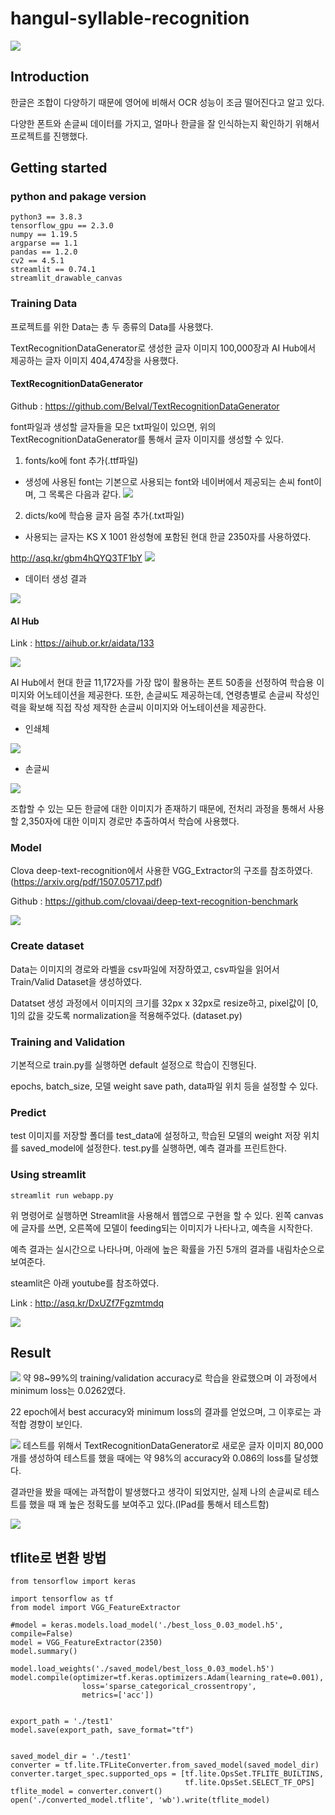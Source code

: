 # hangul-syllable-recognition

<img src="./documents/demo.gif">

## Introduction

한글은 조합이 다양하기 때문에 영어에 비해서 OCR 성능이 조금 떨어진다고 알고 있다. 

다양한 폰트와 손글씨 데이터를 가지고, 얼마나 한글을 잘 인식하는지 확인하기 위해서 프로젝트를 진행했다.

## Getting started

### python and pakage version

```
python3 == 3.8.3
tensorflow_gpu == 2.3.0
numpy == 1.19.5
argparse == 1.1
pandas == 1.2.0
cv2 == 4.5.1
streamlit == 0.74.1
streamlit_drawable_canvas
```


### Training Data

프로젝트를 위한 Data는 총 두 종류의 Data를 사용했다. 

TextRecognitionDataGenerator로 생성한 글자 이미지 100,000장과 AI Hub에서 제공하는 글자 이미지 404,474장을 사용했다.

#### TextRecognitionDataGenerator

Github : https://github.com/Belval/TextRecognitionDataGenerator

font파일과 생성할 글자들을 모은 txt파일이 있으면, 위의 TextRecognitionDataGenerator를 통해서 글자 이미지를 생성할 수 있다.

1. fonts/ko에 font 추가(.ttf파일)
- 생성에 사용된 font는 기본으로 사용되는 font와 네이버에서 제공되는 손씨 font이며, 그 목록은 다음과 같다.
    <img src="./documents/font_list.png">


2. dicts/ko에 학습용 글자 음절 추가(.txt파일)
- 사용되는 글자는 KS X 1001 완성형에 포함된 현대 한글 2350자를 사용하였다. 

http://asq.kr/gbm4hQYQ3TF1bY
<img src="./documents/syllable_list.png">

- 데이터 생성 결과
<img src="./documents/generated_data.png">

#### AI Hub

Link : https://aihub.or.kr/aidata/133

<img src="./documents/AI_Hub_page.png">

AI Hub에서 현대 한글 11,172자를 가장 많이 활용하는 폰트 50종을 선정하여 학습용 이미지와 어노테이션을 제공한다. 또한, 손글씨도 제공하는데, 연령층별로 손글씨 작성인력을 확보해 직접 작성 제작한 손글씨 이미지와 어노테이션을 제공한다. 

- 인쇄체
<img src="./documents/printed_data.png">

- 손글씨
<img src="./documents/handwritten_data.png">
          

조합할 수 있는 모든 한글에 대한 이미지가 존재하기 때문에, 전처리 과정을 통해서 사용할 2,350자에 대한 이미지 경로만 추출하여서 학습에 사용했다.

### Model

Clova deep-text-recognition에서 사용한 VGG_Extractor의 구조를 참조하였다. (https://arxiv.org/pdf/1507.05717.pdf)

Github : https://github.com/clovaai/deep-text-recognition-benchmark

<img src="./documents/model architecture.png">


### Create dataset

Data는 이미지의 경로와 라벨을 csv파일에 저장하였고, csv파일을 읽어서 Train/Valid Dataset을 생성하였다.

Datatset 생성 과정에서 이미지의 크기를 32px x 32px로 resize하고, pixel값이 [0, 1]의 값을 갖도록 normalization을 적용해주었다. (dataset.py)

### Training and Validation

기본적으로 train.py를 실행하면 default 설정으로 학습이 진행된다. 

epochs, batch_size, 모델 weight save path, data파일 위치 등을 설정할 수 있다.

### Predict

test 이미지를 저장할 폴더를 test_data에 설정하고, 학습된 모델의 weight 저장 위치를 saved_model에 설정한다. test.py를 실행하면, 예측 결과를 프린트한다.

### Using streamlit

```
streamlit run webapp.py
```
위 명령어로 실행하면 Streamlit을 사용해서 웹앱으로 구현을 할 수 있다. 왼쪽 canvas에 글자를 쓰면, 오른쪽에 모델이 feeding되는 이미지가 나타나고, 예측을 시작한다.

예측 결과는 실시간으로 나타나며, 아래에 높은 확률을 가진 5개의 결과를 내림차순으로 보여준다.

steamlit은 아래 youtube를 참조하였다.

Link : http://asq.kr/DxUZf7Fgzmtmdq

<img src="./documents/webapp.png">

## Result

<img src="./documents/training_results.png">
약 98~99%의 training/validation accuracy로 학습을 완료했으며 이 과정에서 minimum loss는 0.0262였다. 

22 epoch에서 best accuracy와 minimum loss의 결과를 얻었으며, 그 이후로는 과적합 경향이 보인다.

<img src="./documents/testing_results.png">
테스트를 위해서 TextRecognitionDataGenerator로 새로운 글자 이미지 80,000개를 생성하여 테스트를 했을 때에는 약 98%의 accuracy와 0.086의 loss를 달성했다.

결과만을 봤을 때에는 과적합이 발생했다고 생각이 되었지만, 실제 나의 손글씨로 테스트를 했을 때 꽤 높은 정확도를 보여주고 있다.(IPad를 통해서 테스트함)

<img src="./documents/demo.gif">




## tflite로 변환 방법
```
from tensorflow import keras

import tensorflow as tf
from model import VGG_FeatureExtractor

#model = keras.models.load_model('./best_loss_0.03_model.h5', compile=False)
model = VGG_FeatureExtractor(2350)
model.summary()

model.load_weights('./saved_model/best_loss_0.03_model.h5')
model.compile(optimizer=tf.keras.optimizers.Adam(learning_rate=0.001),
                loss='sparse_categorical_crossentropy',
                metrics=['acc'])


export_path = './test1'
model.save(export_path, save_format="tf")


saved_model_dir = './test1'
converter = tf.lite.TFLiteConverter.from_saved_model(saved_model_dir)
converter.target_spec.supported_ops = [tf.lite.OpsSet.TFLITE_BUILTINS,
                                       tf.lite.OpsSet.SELECT_TF_OPS]
tflite_model = converter.convert()
open('./converted_model.tflite', 'wb').write(tflite_model)
```
